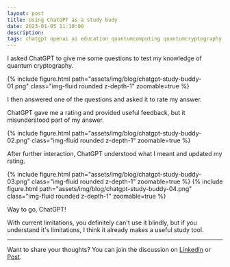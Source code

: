 ```yaml
---
layout: post
title: Using ChatGPT as a study budy
date: 2023-01-05 11:10:00
description:
tags: chatgpt openai ai education quantumcomputing quantumcryptography
---
```


I asked ChatGPT to give me some questions to test my knowledge of quantum cryptography.

<div class="row mt-3">
    <div class="col-sm mt-3 mt-md-0">
    {% include figure.html path="assets/img/blog/chatgpt-study-buddy-01.png" class="img-fluid rounded z-depth-1" zoomable=true %}
    </div>
</div>

I then answered one of the questions and asked it to rate my answer.

ChatGPT gave me a rating and provided useful feedback, but it misunderstood part of my answer.

<div class="row mt-3">
    <div class="col-sm mt-3 mt-md-0">
    {% include figure.html path="assets/img/blog/chatgpt-study-buddy-02.png" class="img-fluid rounded z-depth-1" zoomable=true %}
    </div>
</div>

After further interaction, ChatGPT understood what I meant and updated my rating.
<div class="row mt-3">
    <div class="col-sm mt-3 mt-md-0">
    {% include figure.html path="assets/img/blog/chatgpt-study-buddy-03.png" class="img-fluid rounded z-depth-1" zoomable=true %}
    {% include figure.html path="assets/img/blog/chatgpt-study-buddy-04.png" class="img-fluid rounded z-depth-1" zoomable=true %}
    </div>
</div>

Way to go, ChatGPT!

With current limitations, you definitely can't use it blindly, but if you understand it's limitations, I think it already makes a useful study tool.

---

Want to share your thoughts? You can join the discussion on [LinkedIn](https://www.linkedin.com/posts/agata-branczyk_chatgpt-openai-ai-activity-7016825079695097856-AaW1) or [Post](https://post.news/article/2Jv22Fqp8BjuKFmJ8WE7avtOhuI).
